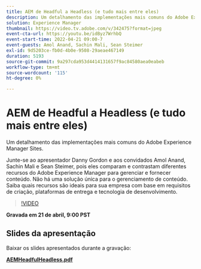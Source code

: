 ```yaml
---
title: AEM de Headful a Headless (e tudo mais entre eles)
description: Um detalhamento das implementações mais comuns do Adobe Experience Manager Sites.
solution: Experience Manager
thumbnail: https://video.tv.adobe.com/v/342475?format=jpeg
event-cta-url: https://youtu.be/idByz7WrhbQ
event-start-time: 2022-04-21 09:00-7
event-guests: Amol Anand, Sachin Mali, Sean Steimer
exl-id: 9d5203ce-fb0d-4b0e-9508-29aeae467149
duration: 5193
source-git-commit: 9a297cda953d4414131657f9ac84580aea0eabeb
workflow-type: tm+mt
source-wordcount: '115'
ht-degree: 0%

---
```


# AEM de Headful a Headless (e tudo mais entre eles)

Um detalhamento das implementações mais comuns do Adobe Experience Manager Sites.

Junte-se ao apresentador Danny Gordon e aos convidados Amol Anand, Sachin Mali e Sean Steimer, pois eles comparam e contrastam diferentes recursos do Adobe Experience Manager para gerenciar e fornecer conteúdo. Não há uma solução única para o gerenciamento de conteúdo. Saiba quais recursos são ideais para sua empresa com base em requisitos de criação, plataformas de entrega e tecnologia de desenvolvimento.

>[!VIDEO](https://video.tv.adobe.com/v/342475/?quality=12&learn=on)

**Gravada em 21 de abril, 9:00 PST**

## Slides da apresentação

Baixar os slides apresentados durante a gravação:

**[AEMHeadfulHeadless.pdf](../assets/documents/AEMHeadfulHeadless.pdf)**
